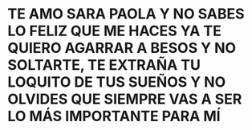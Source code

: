 # TE AMO SARA PAOLA Y NO SABES LO FELIZ QUE ME HACES YA TE QUIERO AGARRAR A BESOS Y NO SOLTARTE, TE EXTRAÑA TU LOQUITO DE TUS SUEÑOS Y NO OLVIDES QUE SIEMPRE VAS A SER LO MÁS IMPORTANTE PARA MÍ
